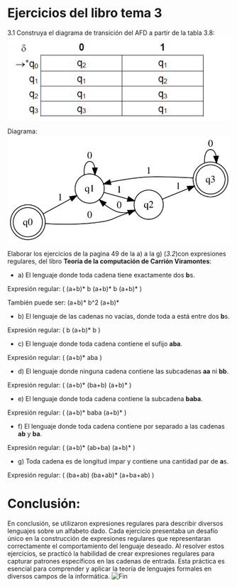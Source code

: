 
# Ejercicios del libro tema 3

3.1 Construya el diagrama de transición del AFD a partir de la tabla 3.8:
![Problema](3.8.png)

Diagrama:
![Diagrama](graphviz.svg)


Elaborar los ejercicios de la pagina 49 de la a) a la g) (*3.2*)con expresiones regulares, del libro **Teoría de la computación de Carrión Viramontes**:

- a) El lenguaje donde toda cadena tiene exactamente dos **b**s.

Expresión regular: \( (a+b)* b (a+b)* b (a+b)* \)

También puede ser:  (a+b)* b^2 (a+b)*

- b) El lenguaje de las cadenas no vacías, donde toda a está entre dos **b**s.

Expresión regular: \( b (a+b)* b \)

- c) El lenguaje donde toda cadena contiene el sufijo **aba**.

Expresión regular: \( (a+b)* aba \)

- d) El lenguaje donde ninguna cadena contiene las subcadenas **aa** ni **bb**.

Expresión regular: \( (a+b)* (ba+b) (a+b)* \)

- e) El lenguaje donde toda cadena contiene la subcadena **baba**.

Expresión regular: \( (a+b)* baba (a+b)* \)

- f) El lenguaje donde toda cadena contiene por separado a las cadenas **ab** y **ba**.

Expresión regular: \( (a+b)* (ab+ba) (a+b)* \)

- g)  Toda cadena es de longitud impar y contiene una cantidad par de **a**s.

Expresión regular: \( (ba+ab) (ba+ab)* (a+ba+ab) \)

# Conclusión: 
En conclusión, se utilizaron expresiones regulares para describir diversos lenguajes sobre un alfabeto dado. Cada ejercicio presentaba un desafío único en la construcción de expresiones regulares que representaran correctamente el comportamiento del lenguaje deseado. Al resolver estos ejercicios, se practicó la habilidad de crear expresiones regulares para capturar patrones específicos en las cadenas de entrada. Esta práctica es esencial para comprender y aplicar la teoría de lenguajes formales en diversos campos de la informática.
<img src="https://i.pinimg.com/originals/e3/2f/21/e32f21f2f5bd6fa23017de05fc2121cd.gif"  alt="Fin">
